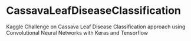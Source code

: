 # CassavaLeafDiseaseClassification
Kaggle Challenge on Cassava Leaf Disease Classification approach using Convolutional Neural Networks with Keras and Tensorflow
